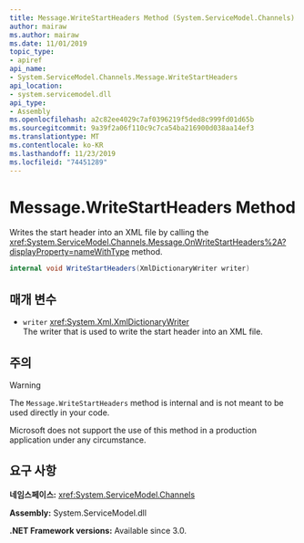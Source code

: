 ```yaml
---
title: Message.WriteStartHeaders Method (System.ServiceModel.Channels)
author: mairaw
ms.author: mairaw
ms.date: 11/01/2019
topic_type:
- apiref
api_name:
- System.ServiceModel.Channels.Message.WriteStartHeaders
api_location:
- system.servicemodel.dll
api_type:
- Assembly
ms.openlocfilehash: a2c82ee4029c7af0396219f5ded8c999fd01d65b
ms.sourcegitcommit: 9a39f2a06f110c9c7ca54ba216900d038aa14ef3
ms.translationtype: MT
ms.contentlocale: ko-KR
ms.lasthandoff: 11/23/2019
ms.locfileid: "74451289"
---
```

# <a name="messagewritestartheaders-method"></a>Message.WriteStartHeaders Method

Writes the start header into an XML file by calling the <xref:System.ServiceModel.Channels.Message.OnWriteStartHeaders%2A?displayProperty=nameWithType> method.

```csharp
internal void WriteStartHeaders(XmlDictionaryWriter writer)
```

## <a name="parameters"></a>매개 변수

- `writer` <xref:System.Xml.XmlDictionaryWriter>\
  The writer that is used to write the start header into an XML file.

## <a name="remarks"></a>주의

> [!WARNING]
> The `Message.WriteStartHeaders` method is internal and is not meant to be used directly in your code.
>
> Microsoft does not support the use of this method in a production application under any circumstance.

## <a name="requirements"></a>요구 사항

**네임스페이스:** <xref:System.ServiceModel.Channels>

**Assembly:** System.ServiceModel.dll

**.NET Framework versions:** Available since 3.0.
